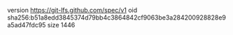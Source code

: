 version https://git-lfs.github.com/spec/v1
oid sha256:b51a8edd3845374d79bb4c3864842cf9063be3a284200928828e9a5ad47fdc95
size 1446
